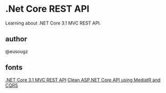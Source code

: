 # .Net Core REST API
Learning about  .NET Core 3.1 MVC REST API.

## author
@eusougz

## fonts
[.NET Core 3.1 MVC REST API](https://www.youtube.com/watch?v=fmvcAzHpsk8)
[Clean ASP.NET Core API using MediatR and CQRS](https://www.youtube.com/watch?v=YzOBrVlthMk)
